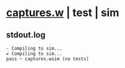 # [captures.w](../../../../examples/tests/valid/captures.w) | test | sim

## stdout.log
```log
- Compiling to sim...
✔ Compiling to sim...
pass ─ captures.wsim (no tests)
```

